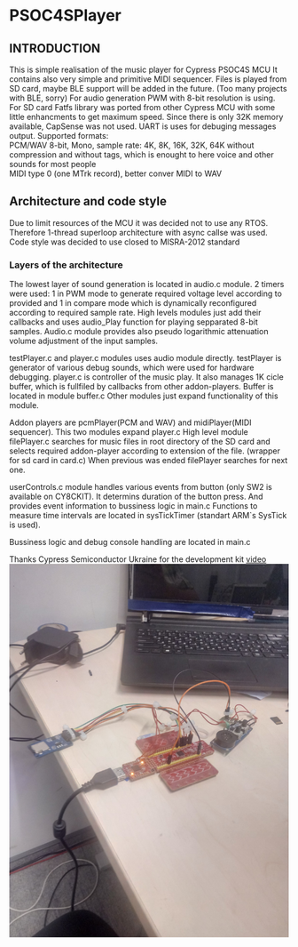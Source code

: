 # PSOC4SPlayer
 
## INTRODUCTION

This is simple realisation of the music player for Cypress PSOC4S MCU
It contains also very simple and primitive MIDI sequencer. 
Files is played from SD card, maybe BLE support will be added in the future.
(Too many projects with BLE, sorry)
For audio generation PWM with 8-bit resolution is using.
For SD card Fatfs library was ported from other Cypress MCU with some little enhancments to get maximum speed.
Since there is only 32K memory available, CapSense was not used.
UART is uses for debuging messages output.
Supported formats: <BR>
PCM/WAV 8-bit, Mono, sample rate: 4K, 8K, 16K, 32K, 64K without compression and without tags,
which is enought to here voice and other sounds for most people<BR>
MIDI type 0 (one MTrk record), better conver MIDI to WAV <BR>

## Architecture and code style

Due to limit resources of the MCU it was decided not to use any RTOS. 
Therefore 1-thread superloop architecture with async callse was used.
Code style was decided to use closed to MISRA-2012 standard

### Layers of the architecture

The lowest layer of sound generation is located in audio.c module.
2 timers were used: 1 in PWM mode to generate required voltage level according to provided 
and 1 in compare mode which is dynamically reconfigured according to required sample rate. 
High levels modules just add their callbacks and uses audio_Play function for playing sepparated 8-bit samples.
Audio.c module provides also pseudo logarithmic attenuation volume adjustment of the input samples.

testPlayer.c and player.c modules uses audio module directly.
testPlayer is generator of various debug sounds, which were used for hardware debugging.
player.c is controller of the music play. It also manages 1K cicle buffer, 
which is fullfiled by callbacks from other addon-players. Buffer is located in module buffer.c
Other modules just expand functionality of this module.

Addon players are pcmPlayer(PCM and WAV) and midiPlayer(MIDI sequencer).
This two modules expand player.c
High level module filePlayer.c searches for music files in root directory of the
SD card and selects required addon-player according to extension of the file. (wrapper for sd card in card.c)
When previous was ended filePlayer searches for next one.
 
userControls.c module handles various events from button (only SW2 is available on CY8CKIT).
It determins duration of the button press. And provides event information to bussiness logic in main.c
Functions to measure time intervals are located in sysTickTimer (standart ARM`s SysTick is used).

Bussiness logic and debug console handling are located in main.c

Thanks Cypress Semiconductor Ukraine for the development kit
[video](https://drive.google.com/file/d/1AFBACRh2ApOItkp5jCkcnmtwX1QXsioC/view)
![foto](/images/foto.jpg)